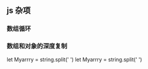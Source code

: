 ## js 杂项

### 数组循环

### 数组和对象的深度复制

let Myarrry = string.split(' ')
let Myarrry = string.split(' ')
